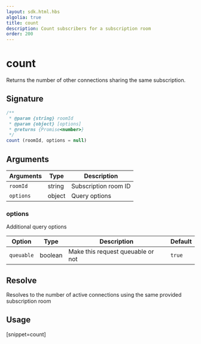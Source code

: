 ```yaml
---
layout: sdk.html.hbs
algolia: true
title: count
description: Count subscribers for a subscription room
order: 200
---
```


# count

Returns the number of other connections sharing the same subscription.

## Signature

```javascript
/**
 * @param {string} roomId
 * @param {object} [options]
 * @returns {Promise<number>}
 */
count (roomId, options = null)
```

## Arguments

| Arguments    | Type    | Description |
|--------------|---------|-------------|
| ``roomId`` | string | Subscription room ID |
| ``options`` | object | Query options    |


### **options**

Additional query options

| Option     | Type    | Description                       | Default |
| ---------- | ------- | --------------------------------- | ------- |
| `queuable` | boolean | Make this request queuable or not | `true`  |

## Resolve

Resolves to the number of active connections using the same provided subscription room

## Usage

[snippet=count]
